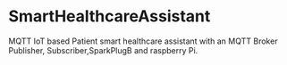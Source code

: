 # SmartHealthcareAssistant
MQTT IoT based Patient smart healthcare assistant with an MQTT Broker Publisher, Subscriber,SparkPlugB and raspberry Pi.